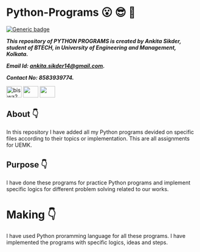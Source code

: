 # Python-Programs :open_mouth: :sunglasses: :facepunch:

[![Generic badge]()](https://shields.io/) 

***This repository of PYTHON PROGRAMS is created by Ankita Sikder, student of BTECH, in University of Engineering and Management, Kolkata.***

***Email Id: ankita.sikder14@gmail.com.***

***Contact No: 8583939774.***

<p align="left">
<a href="https://www.facebook.com/ankita.sikder.104" target="blank"><img align="center" src="https://cdn.jsdelivr.net/npm/simple-icons@3.0.1/icons/facebook.svg" alt="biswa2210" height="30" width="40" /></a>
<a href="https://www.instagram.com/ankita.sikder14" target="blank"><img align="center" src="https://cdn.jsdelivr.net/npm/simple-icons@3.0.1/icons/instagram.svg" alt="" height="30" width="40" /></a>
<a href="https://github.com/ankitasikder" target="blank"><img align="center" src="https://cdn.jsdelivr.net/npm/simple-icons@3.0.1/icons/github.svg" alt="" height="30" width="40" /></a>
</p>

## About :point_down:

<div align="justified">

In this repository I have added all my Python programs devided on specific files according to their topics or implementation. This are all assignments for UEMK. 

</div>


## Purpose :point_down:

<div align="justified">

I have done these programs for practice Python programs and implement specific logics for different problem solving related to our works.

</div>

# Making :point_down:

<div align="justified">

I have used Python proramming language for all these programs. I have implemented the programs with specific logics, ideas and steps.

</div>
     

